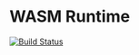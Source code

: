 # WASM Runtime

[![Build Status](https://travis-ci.org/kgtkr/wasm-memory.svg?branch=master)](https://travis-ci.org/kgtkr/wasm-memory)